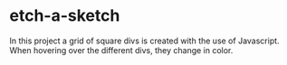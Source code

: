 # etch-a-sketch

In this project a grid of square divs is created with the use of Javascript.
When hovering over the different divs, they change in color.
